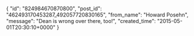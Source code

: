 {
   "id": "824984670870800",
   "post_id": "462493170453287_492057720830165",
   "from_name": "Howard Posehn",
   "message": "Dean is wrong over there, too!",
   "created_time": "2015-05-01T20:30:10+0000"
 }
